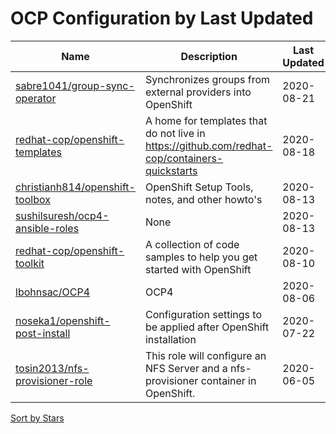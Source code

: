 # OCP Configuration by Last Updated

Name | Description | Last Updated | Stars 
--- | --- | --- | --- 
[sabre1041/group-sync-operator](https://github.com/sabre1041/group-sync-operator) | Synchronizes groups from external providers into OpenShift | 2020-08-21 | 0 
[redhat-cop/openshift-templates](https://github.com/redhat-cop/openshift-templates) | A home for templates that do not live in https://github.com/redhat-cop/containers-quickstarts | 2020-08-18 | 23 
[christianh814/openshift-toolbox](https://github.com/christianh814/openshift-toolbox) | OpenShift Setup Tools, notes, and other howto's | 2020-08-13 | 28 
[sushilsuresh/ocp4-ansible-roles](https://github.com/sushilsuresh/ocp4-ansible-roles) | None | 2020-08-13 | 19 
[redhat-cop/openshift-toolkit](https://github.com/redhat-cop/openshift-toolkit) | A collection of code samples to help you get started with OpenShift | 2020-08-10 | 194 
[lbohnsac/OCP4](https://github.com/lbohnsac/OCP4) | OCP4 | 2020-08-06 | 16 
[noseka1/openshift-post-install](https://github.com/noseka1/openshift-post-install) | Configuration settings to be applied after OpenShift installation | 2020-07-22 | 0 
[tosin2013/nfs-provisioner-role](https://github.com/tosin2013/nfs-provisioner-role) | This role will configure an NFS Server and a nfs-provisioner container in OpenShift. | 2020-06-05 | 1 

[Sort by Stars](OCP%20Configuration.Stars.md)
